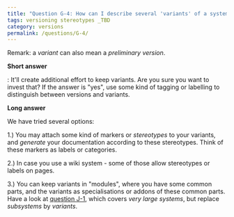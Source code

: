```yaml
---
title: "Question G-4: How can I describe several 'variants' of a system?"
tags: versioning stereotypes _TBD
category: versions
permalink: /questions/G-4/
---
```


Remark: a _variant_ can also mean a _preliminary version_.


**Short answer**

: It'll create additional effort to keep variants. Are you sure you
want to invest that? If the answer is "yes", use some kind of tagging
or labelling to distinguish between versions and variants.

**Long answer**

We have tried several options:

1.) You may attach some kind of markers or _stereotypes_ to your variants,
and _generate_ your documentation according to these stereotypes. Think of these
markers as labels or categories.

2.) In case you use a wiki system - some of those allow stereotypes or labels
on pages.

3.) You can keep variants in "modules", where you have some common parts,
and the variants as specialisations or addons of these common parts.
Have a look at [question J-1](/questions/J-1/), which covers _very large systems_, but replace _subsystems_ by _variants_.
